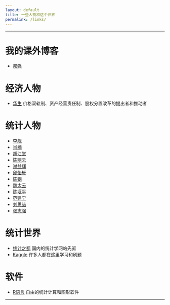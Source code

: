 ```yaml
---
layout: default
title: 一些人物和这个世界
permalink: /links/
---
```


----
我的课外博客
=================
* [邦强](http://haiganhongyi.github.io/art)

经济人物
===============
* [华生](http://blog.sina.com.cn/huasheng) 价格双轨制、资产经营责任制、股权分置改革的提出者和推动者

统计人物
===========

* [李舰](http://www.lijian001.com/r/)
* [肖楠](http://www.road2stat.com/)
* [胡江堂](http://li-and-jiang.com/blog/)
* [陈丽云](http://www.loyhome.cn/)
* [谢益辉](http://www.yihui.name/)
* [邱怡轩](http://yixuan.cos.name/)
* [陈钢](http://www.gossipcoder.com/)
* [魏太云](http://taiyun.cos.name/)
* [陈堰平](http://yanping.me/)
* [范建宁](http://fan.cos.name/cn/)
* [刘思喆](http://sunbjt.name)
* [张志强](http://zhiqiang.org/blog/)


统计世界
==================

* [统计之都](http://cos.name) 国内的统计学网站先驱
* [Kaggle](http://www.kaggle.com/) 许多人都在这里学习和刷题

软件
=============

* [R语言](http://www.r-project.org) 自由的统计计算和图形软件

----

